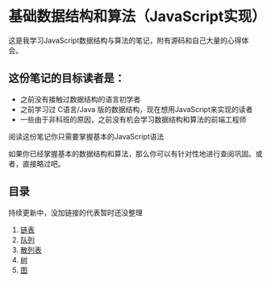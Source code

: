 # 基础数据结构和算法（JavaScript实现）
这是我学习JavaScript数据结构与算法的笔记，附有源码和自己大量的心得体会。

## 这份笔记的目标读者是：
- 之前没有接触过数据结构的语言初学者
- 之前学习过 C语言/Java 版的数据结构，现在想用JavaScript来实现的读者
- 一些由于非科班的原因，之前没有机会学习数据结构和算法的前端工程师

阅读这份笔记你只需要掌握基本的JavaScript语法

如果你已经掌握基本的数据结构和算法，那么你可以有针对性地进行查阅巩固。或者，直接略过吧。

## 目录
持续更新中，没加链接的代表暂时还没整理

1. [链表](https://github.com/zDaoYang/Data-Structures-and-Algorithms-By-JavaScript/blob/master/%E9%93%BE%E8%A1%A8/linkedList.md)
2. [队列](https://github.com/zDaoYang/Data-Structures-and-Algorithms-By-JavaScript/tree/master/%E9%98%9F%E5%88%97)
3. [散列表](https://github.com/zDaoYang/Data-Structures-and-Algorithms-By-JavaScript/tree/master/%E5%AD%97%E5%85%B8%E3%80%81%E6%95%A3%E5%88%97%E8%A1%A8)
4. [树](https://github.com/zDaoYang/Data-Structures-and-Algorithms-By-JavaScript/blob/master/%E6%A0%91/tree.md)
5. [图](https://github.com/zDaoYang/Data-Structures-and-Algorithms-By-JavaScript/tree/master/%E5%9B%BE)



